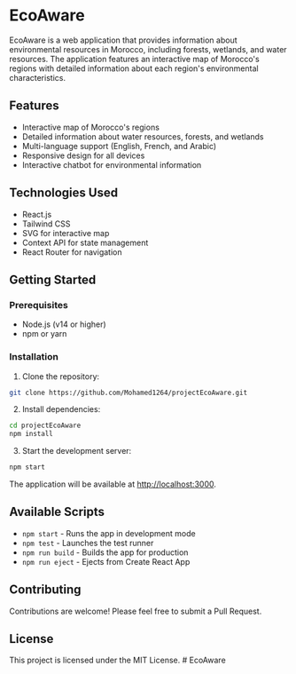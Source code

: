 # EcoAware

EcoAware is a web application that provides information about environmental resources in Morocco, including forests, wetlands, and water resources. The application features an interactive map of Morocco's regions with detailed information about each region's environmental characteristics.

## Features

- Interactive map of Morocco's regions
- Detailed information about water resources, forests, and wetlands
- Multi-language support (English, French, and Arabic)
- Responsive design for all devices
- Interactive chatbot for environmental information

## Technologies Used

- React.js
- Tailwind CSS
- SVG for interactive map
- Context API for state management
- React Router for navigation

## Getting Started

### Prerequisites

- Node.js (v14 or higher)
- npm or yarn

### Installation

1. Clone the repository:
```bash
git clone https://github.com/Mohamed1264/projectEcoAware.git
```

2. Install dependencies:
```bash
cd projectEcoAware
npm install
```

3. Start the development server:
```bash
npm start
```

The application will be available at [http://localhost:3000](http://localhost:3000).

## Available Scripts

- `npm start` - Runs the app in development mode
- `npm test` - Launches the test runner
- `npm run build` - Builds the app for production
- `npm run eject` - Ejects from Create React App

## Contributing

Contributions are welcome! Please feel free to submit a Pull Request.

## License

This project is licensed under the MIT License.
#   E c o A w a r e  
 